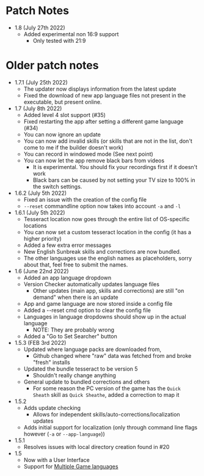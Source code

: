 # Patch Notes
- 1.8 (July 27th 2022)
  - Added experimental non 16:9  support
    - Only tested with 21:9

# Older patch notes
- 1.7.1 (July 25th 2022)
  - The updater now displays information from the latest update
  - Fixed the download of new app language files not present in the executable, but present online.
- 1.7 (July 8th 2022)
  - Added level 4 slot support (#35)
  - Fixed restarting the app after setting a different game language (#34)
  - You can now ignore an update
  - You can now add invalid skills (or skills that are not in the list, don't come to me if the builder doesn't work)
  - You can record in windowed mode (See next point)
  - You can now let the app remove black bars from videos
    - It is experimental. You should fix your recordings first if it doesn't work
    - Black bars can be caused by not setting your TV size to 100% in the switch settings.
- 1.6.2 (July 5th 2022)
  - Fixed an issue with the creation of the config file
  - `--reset` commandline option now takes into account `-a` and `-l`
- 1.6.1 (July 5th 2022)
  - Tesseract location now goes through the entire list of OS-specific locations
  - You can now set a custom tesseract location in the config (it has a higher priority)
  - Added a few extra error messages
  - New English Sunbreak skills and corrections are now bundled.
  - The other languages use the english names as placeholders, sorry about that, feel free to submit the names.
- 1.6 (June 22nd 2022)
  - Added an app language dropdown
  - Version Checker automatically updates language files
    - Other updates (main app, skills and corrections) are still "on demand" when there is an update 
  - App and game language are now stored inside a config file
  - Added a --reset cmd option to clear the config file
  - Languages in language dropdowns should show up in the actual language
    - NOTE: They are probably wrong
  - Added a "Go to Set Searcher" button
- 1.5.3 (FEB 3rd 2022)
  - Updated where language packs are downloaded from, 
    - Github changed where "raw" data was fetched from and broke "fresh" installs 
  - Updated the bundle tesseract to be version 5
    - Shouldn't really change anything
  - General update to bundled corrections and others
    - For some reason the PC version of the game has the `Quick Sheath` skill as `Quick Sheathe`, added a correction to map it
- 1.5.2
  - Adds update checking
    - Allows for independent skills/auto-corrections/localization updates
  - Adds initial support for localization (only through command line flags however (`-a` or `--app-language`))
- 1.5.1
  - Resolves issues with local directory creation found in #20
- 1.5
  - Now with a User Interface
  - Support for [Multiple Game languages](#supported-game-language)